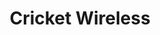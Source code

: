 ---
title: "Cricket Wireless"
url: /chicago/cricket-wireless-south-jeffery-boulevard/
shop: Handy
---